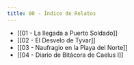 ```yaml
---
title: 00 - Índice de Relatos
---
```


- [[01 - La llegada a Puerto Soldado]]
- [[02 - El Desvelo de Tyvar]]
- [[03 - Naufragio en la Playa del Norte]]
- [[04 - Diario de Bitácora de Caelus I]]